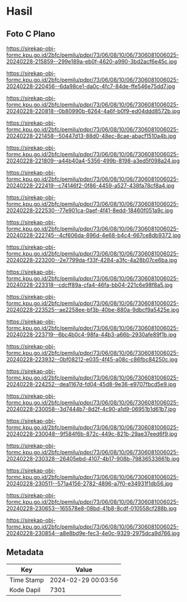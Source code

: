 # Hasil

## Foto C Plano

https://sirekap-obj-formc.kpu.go.id/2bfc/pemilu/pdpr/73/06/08/10/06/7306081006025-20240228-215859--299e189a-eb0f-4620-a990-3bd2acf6e45c.jpg

https://sirekap-obj-formc.kpu.go.id/2bfc/pemilu/pdpr/73/06/08/10/06/7306081006025-20240228-220456--6da98ce1-da0c-4fc7-84de-ffe546e75dd7.jpg

https://sirekap-obj-formc.kpu.go.id/2bfc/pemilu/pdpr/73/06/08/10/06/7306081006025-20240228-220818--0b80990b-6264-4a6f-b0f9-ed04ddd8572b.jpg

https://sirekap-obj-formc.kpu.go.id/2bfc/pemilu/pdpr/73/06/08/10/06/7306081006025-20240228-221458--50447d13-88d0-48ec-8cae-abacf1510a4b.jpg

https://sirekap-obj-formc.kpu.go.id/2bfc/pemilu/pdpr/73/06/08/10/06/7306081006025-20240228-221809--a44b40a4-5356-499b-8198-a3ed5f098a24.jpg

https://sirekap-obj-formc.kpu.go.id/2bfc/pemilu/pdpr/73/06/08/10/06/7306081006025-20240228-222419--c74146f2-0f86-4459-a527-438fa78cf8a4.jpg

https://sirekap-obj-formc.kpu.go.id/2bfc/pemilu/pdpr/73/06/08/10/06/7306081006025-20240228-222530--77e901ca-0aef-4f41-8edd-18460f051a9c.jpg

https://sirekap-obj-formc.kpu.go.id/2bfc/pemilu/pdpr/73/06/08/10/06/7306081006025-20240228-222745--4cf606da-896d-4e68-b4c4-667ce8db9372.jpg

https://sirekap-obj-formc.kpu.go.id/2bfc/pemilu/pdpr/73/06/08/10/06/7306081006025-20240228-223200--2e7799da-f33f-4284-a3fc-4a28b07ce6ba.jpg

https://sirekap-obj-formc.kpu.go.id/2bfc/pemilu/pdpr/73/06/08/10/06/7306081006025-20240228-223318--cdcff89a-cfa4-46fa-bb04-221c6e98f8a5.jpg

https://sirekap-obj-formc.kpu.go.id/2bfc/pemilu/pdpr/73/06/08/10/06/7306081006025-20240228-223525--ae2258ee-bf3b-40be-880a-9dbcf9a5425e.jpg

https://sirekap-obj-formc.kpu.go.id/2bfc/pemilu/pdpr/73/06/08/10/06/7306081006025-20240228-223719--6bc4b0c4-98fa-44b3-a66b-2930afe89f1b.jpg

https://sirekap-obj-formc.kpu.go.id/2bfc/pemilu/pdpr/73/06/08/10/06/7306081006025-20240228-223932--0bf08212-e035-4f45-a08c-c86fbc84250c.jpg

https://sirekap-obj-formc.kpu.go.id/2bfc/pemilu/pdpr/73/06/08/10/06/7306081006025-20240228-224252--dea1167d-fd04-45d8-9e36-e9707fbcd5e9.jpg

https://sirekap-obj-formc.kpu.go.id/2bfc/pemilu/pdpr/73/06/08/10/06/7306081006025-20240228-230058--3d7444b7-8d2f-4c90-a1d9-06951b1d61b7.jpg

https://sirekap-obj-formc.kpu.go.id/2bfc/pemilu/pdpr/73/06/08/10/06/7306081006025-20240228-230048--9f584f6b-872c-449c-821b-29ae37eed6f9.jpg

https://sirekap-obj-formc.kpu.go.id/2bfc/pemilu/pdpr/73/06/08/10/06/7306081006025-20240228-230328--26405ebd-4107-4b17-908b-79836533661b.jpg

https://sirekap-obj-formc.kpu.go.id/2bfc/pemilu/pdpr/73/06/08/10/06/7306081006025-20240228-230511--571a4156-2782-4896-a7f0-e34931f1db56.jpg

https://sirekap-obj-formc.kpu.go.id/2bfc/pemilu/pdpr/73/06/08/10/06/7306081006025-20240228-230653--165578e8-08bd-41b8-8cdf-010558cf288b.jpg

https://sirekap-obj-formc.kpu.go.id/2bfc/pemilu/pdpr/73/06/08/10/06/7306081006025-20240228-230854--a8e8bd9e-fec3-4e0c-9329-2975dca9d766.jpg


## Metadata

| Key        | Value               |
| ---------- | ------------------- |
| Time Stamp | 2024-02-29 00:03:56 |
| Kode Dapil | 7301                |



